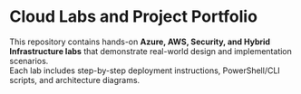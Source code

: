 # Cloud Labs and Project Portfolio

This repository contains hands-on **Azure, AWS, Security, and Hybrid Infrastructure labs** that demonstrate real-world design and implementation scenarios.  
Each lab includes step-by-step deployment instructions, PowerShell/CLI scripts, and architecture diagrams.
